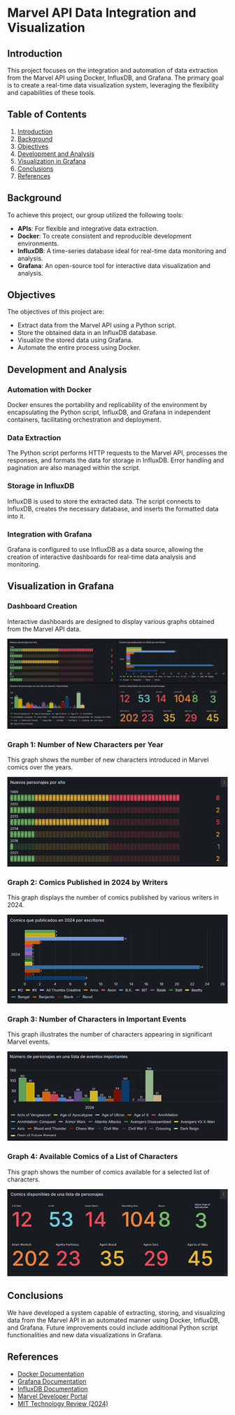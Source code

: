# Marvel API Data Integration and Visualization

## Introduction
This project focuses on the integration and automation of data extraction from the Marvel API using Docker, InfluxDB, and Grafana. The primary goal is to create a real-time data visualization system, leveraging the flexibility and capabilities of these tools.

## Table of Contents
1. [Introduction](#introduction)
2. [Background](#background)
3. [Objectives](#objectives)
4. [Development and Analysis](#development-and-analysis)
5. [Visualization in Grafana](#visualization-in-grafana)
6. [Conclusions](#conclusions)
7. [References](#references)

## Background
To achieve this project, our group utilized the following tools:
- **APIs**: For flexible and integrative data extraction.
- **Docker**: To create consistent and reproducible development environments.
- **InfluxDB**: A time-series database ideal for real-time data monitoring and analysis.
- **Grafana**: An open-source tool for interactive data visualization and analysis.

## Objectives
The objectives of this project are:
- Extract data from the Marvel API using a Python script.
- Store the obtained data in an InfluxDB database.
- Visualize the stored data using Grafana.
- Automate the entire process using Docker.

## Development and Analysis
### Automation with Docker
Docker ensures the portability and replicability of the environment by encapsulating the Python script, InfluxDB, and Grafana in independent containers, facilitating orchestration and deployment.

### Data Extraction
The Python script performs HTTP requests to the Marvel API, processes the responses, and formats the data for storage in InfluxDB. Error handling and pagination are also managed within the script.

### Storage in InfluxDB
InfluxDB is used to store the extracted data. The script connects to InfluxDB, creates the necessary database, and inserts the formatted data into it.

### Integration with Grafana
Grafana is configured to use InfluxDB as a data source, allowing the creation of interactive dashboards for real-time data analysis and monitoring.

## Visualization in Grafana
### Dashboard Creation
Interactive dashboards are designed to display various graphs obtained from the Marvel API data.

![](/img/dashboard.png)

### Graph 1: Number of New Characters per Year
This graph shows the number of new characters introduced in Marvel comics over the years.

![](/img/graphic1.png)

### Graph 2: Comics Published in 2024 by Writers
This graph displays the number of comics published by various writers in 2024.

![](/img/graphic2.png)

### Graph 3: Number of Characters in Important Events
This graph illustrates the number of characters appearing in significant Marvel events.

![](/img/graphic3.png)

### Graph 4: Available Comics of a List of Characters
This graph shows the number of comics available for a selected list of characters.

![](/img/graphic4.png)

## Conclusions
We have developed a system capable of extracting, storing, and visualizing data from the Marvel API in an automated manner using Docker, InfluxDB, and Grafana. Future improvements could include additional Python script functionalities and new data visualizations in Grafana.

## References
- [Docker Documentation](https://docs.docker.com/)
- [Grafana Documentation](https://grafana.com/docs/grafana/latest/)
- [InfluxDB Documentation](https://docs.influxdata.com/influxdb/v2/)
- [Marvel Developer Portal](https://developer.marvel.com/)
- [MIT Technology Review (2024)](https://www.technologyreview.com/2024/01/15/1086461/outperforming-competitors-as-a-data-driven-organization/)
